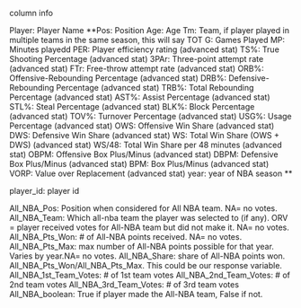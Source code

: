 column info

Player: Player Name
**Pos: Position
Age: Age 
Tm: Team, if player played in multiple teams in the same season, this will say TOT 
G: Games Played 
MP: Minutes playedd
PER: Player efficiency rating (advanced stat)
TS%: True Shooting Percentage (advanced stat)
3PAr: Three-point attempt rate (advanced stat)
FTr: Free-throw attempt rate (advanced stat)
ORB%: Offensive-Rebounding Percentage (advanced stat)
DRB%: Defensive-Rebounding Percentage (advanced stat)
TRB%: Total Rebounding Percentage (advanced stat)
AST%: Assist Percentage (advanced stat)
STL%: Steal Percentage (advanced stat)
BLK%: Block Percentage (advanced stat)
TOV%: Turnover Percentage (advanced stat)
USG%: Usage Percentage (advanced stat)
OWS: Offensive Win Share (advanced stat)
DWS: Defensive Win Share (advanced stat)
WS: Total Win Share (OWS + DWS) (advanced stat)
WS/48: Total Win Share per 48 minutes (advanced stat)
OBPM: Offensive Box Plus/Minus (advanced stat)
DBPM: Defensive Box Plus/Minus (advanced stat)
BPM: Box Plus/Minus (advanced stat)
VORP: Value over Replacement (advanced stat)
year: year of NBA season
**

player_id: player id

All_NBA_Pos: Position when considered for All NBA team. NA= no votes.
All_NBA_Team: Which all-nba team the player was selected to (if any). ORV = player received votes for All-NBA team but did not make it. NA= no votes.
All_NBA_Pts_Won: # of All-NBA points received. NA= no votes.
All_NBA_Pts_Max: max number of All-NBA points possible for that year. Varies by year.NA= no votes.
All_NBA_Share: share of All-NBA points won. All_NBA_Pts_Won/All_NBA_Pts_Max. This could be our response variable.
All_NBA_1st_Team_Votes: # of 1st team votes
All_NBA_2nd_Team_Votes: # of 2nd team votes
All_NBA_3rd_Team_Votes: # of 3rd team votes
All_NBA_boolean: True if player made the All-NBA team, False if not. 
